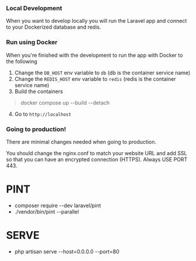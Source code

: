 ### Local Development
When you want to develop locally you will run the Laravel app and connect to your Dockerized database and redis.

### Run using Docker
When you're finished with the development to run the app with Docker to the following
1. Change the `DB_HOST` env variable to `db` (db is the container service name)
2. Change the `REDIS_HOST` env variable to `redis` (redis is the container service name)
3. Build the containers
> docker compose up --build --detach
4. Go to `http://localhost`

### Going to production!
There are minimal changes needed when going to production.

You should change the nginx.conf to match your website URL and add SSL so that you can have an encrypted connection (HTTPS). Always USE PORT 443.

# PINT
* composer require --dev laravel/pint
* ./vendor/bin/pint --parallel

# SERVE
* php artisan serve --host=0.0.0.0 --port=80
